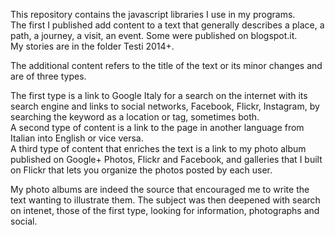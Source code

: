 This repository contains the javascript libraries I use in my programs.  
The first I published add content to a text that generally describes a place, a path, a journey, a visit, an event. Some were published on blogspot.it.  
My stories are in the folder Testi 2014+.

The additional content refers to the title of the text or its minor changes and are of three types.

The first type is a link to Google Italy for a search on the internet with its search engine and links to social networks, Facebook, Flickr, Instagram, by searching the keyword as a location or tag, sometimes both.  
A second type of content is a link to the page in another language from Italian into English or vice versa.  
A third type of content that enriches the text is a link to my photo album published on Google+ Photos, Flickr and Facebook, and galleries that I built on Flickr that lets you organize the photos posted by each user.

My photo albums are indeed the source that encouraged me to write the text wanting to illustrate them. The subject was then deepened with search on intenet, those of the first type, looking for information, photographs and social.


